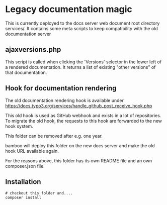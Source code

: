 # Legacy documentation magic

This is currently deployed to the docs server web document root directory services/.
It contains some meta scripts to keep compatibility with the old documentation server

## ajaxversions.php

This script is called when clicking the 'Versions' selector in the lower
left of a rendered documentation. It returns a list of existing "other versions"
of that documentation. 


## Hook for documentation rendering

The old documentation rendering hook is available under https://docs.typo3.org/services/handle_github_post_receive_hook.php

This old hook is used as GitHub webhook and exists in a lot of repositories. To migrate the old hook, the requests to this hook are forwarded to the new hook system.

This folder can be removed after e.g. one year.

bamboo will deploy this folder on the new docs server and make the old hook URL available again.

For the reasons above, this folder has its own README file and an own composer.json file.

## Installation

    # checkout this folder and....
    composer install